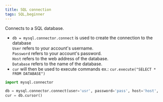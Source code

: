 ```yaml
---
title: SQL connection
tags: SQL,beginner
---
```


Connects to a SQL database.

- `db = mysql.connector.connect` is used to create the connection to the database
<br>`User` refers to your account's username.
<br>`Password` refers to your account's password.
<br>`Host` refers to the web address of the database.
<br>`Database` refers to the name of the database.
- `cur` will then be used to execute commands
ex.: `cur.execute("SELECT * FROM DATABASE")`

```py
import mysql.connector

db = mysql.connector.connect(user='usr', password='pass', host='host', database='db')
cur = db.cursor()
```
